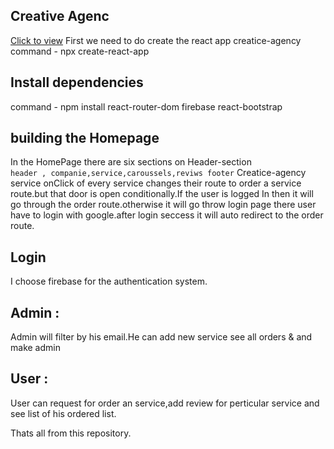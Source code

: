 ## Creative Agenc
<a target="_blank" href="http://creative-agency-282e8.web.app">Click to view</a>
First we need to do create the react app creatice-agency
command - npx create-react-app

## Install dependencies
command - npm install react-router-dom firebase react-bootstrap

## building the Homepage

In the HomePage there are six sections on Header-section <br />
`header , companie,service,caroussels,reviws footer`
Creatice-agency service
onClick of every service changes their route to order a service route.but that door is open conditionally.If the user is logged In then it will go through the order route.otherwise it will go throw login page there user have to login with google.after login seccess it will auto redirect to the order route.

## Login
I choose firebase for the authentication system.

## Admin :
Admin will filter by his email.He can add new service see all orders & and make admin
## User : 
User can request for order an service,add review for perticular service and see list of his ordered list.
<br />
<p>Thats all from this repository.</p>
